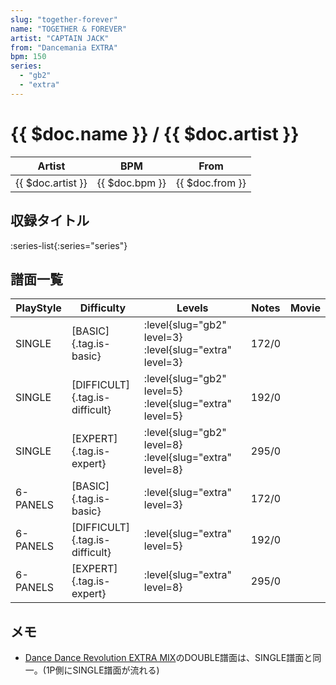 ```yaml
---
slug: "together-forever"
name: "TOGETHER & FOREVER"
artist: "CAPTAIN JACK"
from: "Dancemania EXTRA"
bpm: 150
series:
  - "gb2"
  - "extra"
---
```


# {{ $doc.name }} / {{ $doc.artist }}

|Artist|BPM|From|
|------|---|----|
|{{ $doc.artist }}|{{ $doc.bpm }}|{{ $doc.from }}|

## 収録タイトル

:series-list{:series="series"}

## 譜面一覧

|PlayStyle|Difficulty|Levels|Notes|Movie|
|---------|----------|------|-----|-----|
|SINGLE|[BASIC]{.tag.is-basic}|:level{slug="gb2" level=3} :level{slug="extra" level=3}|172/0||
|SINGLE|[DIFFICULT]{.tag.is-difficult}|:level{slug="gb2" level=5} :level{slug="extra" level=5}|192/0||
|SINGLE|[EXPERT]{.tag.is-expert}|:level{slug="gb2" level=8} :level{slug="extra" level=8}|295/0||
|6-PANELS|[BASIC]{.tag.is-basic}|:level{slug="extra" level=3}|172/0||
|6-PANELS|[DIFFICULT]{.tag.is-difficult}|:level{slug="extra" level=5}|192/0||
|6-PANELS|[EXPERT]{.tag.is-expert}|:level{slug="extra" level=8}|295/0||

## メモ

- [Dance Dance Revolution EXTRA MIX](/series/extra)のDOUBLE譜面は、SINGLE譜面と同一。(1P側にSINGLE譜面が流れる)
